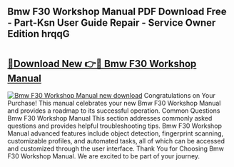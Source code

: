 ## Bmw F30 Workshop Manual PDF Download Free - Part-Ksn User Guide Repair - Service Owner Edition hrqqG

# <h2><a href="http://bc24835.oget.top/?id=Bmw+F30+Workshop+Manual">🔗Download New 👉🔴 Bmw F30 Workshop Manual</a></h2>

[![Bmw F30 Workshop Manual new download](https://i.imgur.com/5g1atiW.png)](http://bc24835.oget.top/?id=Bmw+F30+Workshop+Manual)
Congratulations on Your Purchase! This manual celebrates your new Bmw F30 Workshop Manual and provides a roadmap to its successful operation. Common Questions Bmw F30 Workshop Manual This section addresses commonly asked questions and provides helpful troubleshooting tips. Bmw F30 Workshop Manual advanced features include object detection, fingerprint scanning, customizable profiles, and automated tasks, all of which can be accessed and customized through the user interface. Thank You for Choosing Bmw F30 Workshop Manual. We are excited to be part of your journey.
